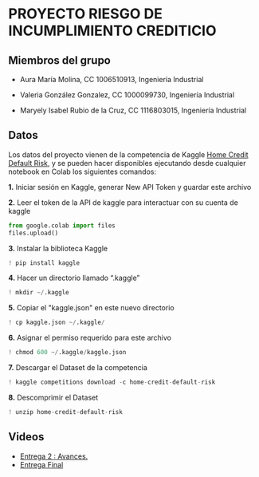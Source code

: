 # PROYECTO RIESGO DE INCUMPLIMIENTO CREDITICIO

## Miembros del grupo
- Aura María Molina, CC 1006510913, Ingeniería Industrial

- Valeria González Gonzalez, CC 1000099730, Ingeniería Industrial

- Maryely Isabel Rubio de la Cruz, CC 1116803015, Ingeniería Industrial

## Datos
Los datos del proyecto vienen de la competencia de Kaggle [Home Credit Default Risk](https://www.kaggle.com/competitions/home-credit-default-risk/overview), y se pueden hacer disponibles ejecutando desde cualquier notebook en Colab los siguientes comandos:

**1.** Iniciar sesión en Kaggle, generar New API Token y guardar este archivo

**2.** Leer el token de la API de kaggle para interactuar con su cuenta de kaggle
```python
from google.colab import files
files.upload()
```
**3.** Instalar la biblioteca Kaggle
```python
! pip install kaggle
```
**4.** Hacer un directorio llamado “.kaggle”
```python
! mkdir ~/.kaggle
```
**5.** Copiar el "kaggle.json" en este nuevo directorio
```python
! cp kaggle.json ~/.kaggle/
```
**6.** Asignar el permiso requerido para este archivo
```python
! chmod 600 ~/.kaggle/kaggle.json
```
**7.** Descargar el Dataset de la competencia
```python
! kaggle competitions download -c home-credit-default-risk
```
**8.** Descomprimir el Dataset
```python
! unzip home-credit-default-risk
```
## Videos

* [Entrega 2 : Avances.](https://youtu.be/n2YW2c68oC4) 
* [Entrega Final](https://youtu.be/_WJJo_mdYlU)
